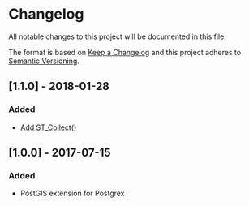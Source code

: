 # Changelog

All notable changes to this project will be documented in this file.

The format is based on [Keep a Changelog](http://keepachangelog.com/en/1.0.0/)
and this project adheres to [Semantic Versioning](http://semver.org/spec/v2.0.0.html).

## [1.1.0] - 2018-01-28

### Added

* [Add ST_Collect()](https://github.com/bryanjos/geo_postgis/pull/3)

## [1.0.0] - 2017-07-15

### Added

* PostGIS extension for Postgrex
